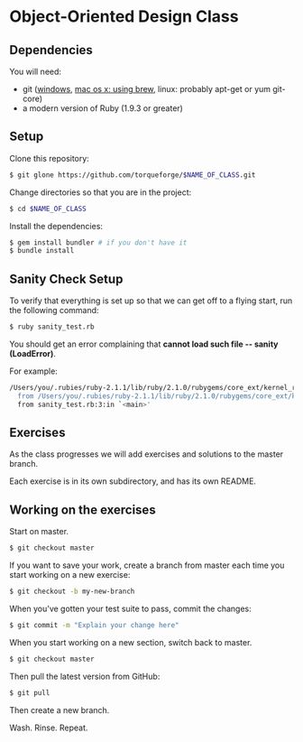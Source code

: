 # Object-Oriented Design Class

## Dependencies

You will need:

* git ([windows](http://msysgit.github.com/), [mac os x: using brew](http://brew.sh/), linux: probably apt-get or yum git-core)
* a modern version of Ruby (1.9.3 or greater)

## Setup

Clone this repository:

```bash
$ git glone https://github.com/torqueforge/$NAME_OF_CLASS.git
```

Change directories so that you are in the project:

```bash
$ cd $NAME_OF_CLASS
```

Install the dependencies:

```bash
$ gem install bundler # if you don't have it
$ bundle install
```

## Sanity Check Setup

To verify that everything is set up so that we can get off to a flying start, run the following command:

```bash
$ ruby sanity_test.rb
```

You should get an error complaining that **cannot load such file -- sanity (LoadError)**.

For example:

```bash
/Users/you/.rubies/ruby-2.1.1/lib/ruby/2.1.0/rubygems/core_ext/kernel_require.rb:55:in `require': cannot load such file -- sanity (LoadError)
  from /Users/you/.rubies/ruby-2.1.1/lib/ruby/2.1.0/rubygems/core_ext/kernel_require.rb:55:in `require'
  from sanity_test.rb:3:in `<main>'
```

## Exercises

As the class progresses we will add exercises and solutions to
the master branch.

Each exercise is in its own subdirectory, and has its own README.

## Working on the exercises

Start on master.

```bash
$ git checkout master
```

If you want to save your work, create a branch from master each time
you start working on a new exercise:

```bash
$ git checkout -b my-new-branch
```

When you've gotten your test suite to pass, commit the changes:

```bash
$ git commit -m "Explain your change here"
```

When you start working on a new section, switch back to master.

```bash
$ git checkout master
```

Then pull the latest version from GitHub:

```bash
$ git pull
```

Then create a new branch.

Wash. Rinse. Repeat.
